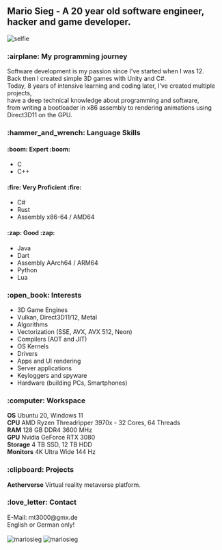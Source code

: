 <h2>Mario Sieg - A 20 year old software engineer, hacker and game developer.</h2>

![selfie](https://i.imgur.com/vZoRZ8p.jpg)

<h3>:airplane: My programming journey</h3>
Software development is my passion since I've started when I was 12.<br>
Back then I created simple 3D games with Unity and C#.<br>
Today, 8 years of intensive learning and coding later, I've created multiple projects,<br>
have a deep technical knowledge about programming and software,<br>
from writing a bootloader in x86 assembly to rendering animations using Direct3D11 on the GPU.<br>

<h3>:hammer_and_wrench: Language Skills</h3>

<h4>:boom: Expert :boom: </h4>

- C
- C++

<h4>:fire: Very Proficient :fire:</h4>

- C#
- Rust
- Assembly x86-64 / AMD64

<h4>:zap: Good :zap:</h4>

- Java
- Dart
- Assembly AArch64 / ARM64
- Python
- Lua

<h3>:open_book: Interests</h3>

- 3D Game Engines
- Vulkan, Direct3D11/12, Metal
- Algorithms
- Vectorization (SSE, AVX, AVX 512, Neon)
- Compilers (AOT and JIT)
- OS Kernels
- Drivers
- Apps and UI rendering
- Server applications
- Keyloggers and spyware
- Hardware (building PCs, Smartphones)

<h3>:computer: Workspace</h3>

**OS** Ubuntu 20, Windows 11<br>
**CPU** AMD Ryzen Threadripper 3970x - 32 Cores, 64 Threads<br>
**RAM** 128 GB DDR4 3600 MHz<br>
**GPU** Nvidia GeForce RTX 3080<br>
**Storage** 4 TB SSD, 12 TB HDD<br>
**Monitors** 4K Ultra Wide 144 Hz<br>

<h3>:clipboard: Projects </h3>

**Aetherverse** Virtual reality metaverse platform.<br>

<h3>:love_letter: Contact </h3>
E-Mail: mt3000@gmx.de<br>
English or German only!<br><br>

<img src="https://github-readme-stats.vercel.app/api/top-langs?username=mariosieg&show_icons=true&locale=en&layout=compact" alt="mariosieg" />

<img src="https://github-readme-stats.vercel.app/api?username=mariosieg&show_icons=true&locale=en" alt="mariosieg" />
